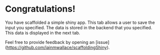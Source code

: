 # Congratulations!

You have scaffolded a simple shiny app.
This tab allows a user to save the input you specified.
The data is stored in the backend that you specified.
This data is displayed in the next tab.

Feel free to provide feedback by opening an [issue]
(https://github.com/iainmwallace/scaffoldingShiny).

  
